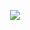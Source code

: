 
<p align="center">
  <a href="https://youtu.be/c_jomXhjUjI?si=iCjqujVb4xdDAprd">
    <img src="https://github.com/timyourivh/timyourivh/assets/60601502/160d13d3-75b1-4ed6-8bd4-a718ba9001f2">
  </a>
</p>
